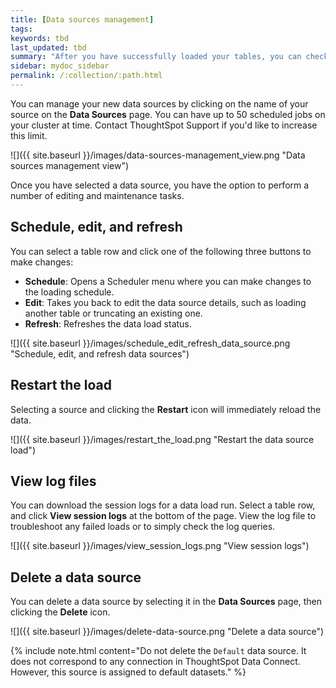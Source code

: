 ```yaml
---
title: [Data sources management]
tags:
keywords: tbd
last_updated: tbd
summary: "After you have successfully loaded your tables, you can check on the status of the load, make edits, and more."
sidebar: mydoc_sidebar
permalink: /:collection/:path.html
---
```

You can manage your new data sources by clicking on the name of your source on the **Data Sources** page. You can have up to 50 scheduled jobs on your cluster at time. Contact ThoughtSpot Support if you'd like to increase this limit.

 ![]({{ site.baseurl }}/images/data-sources-management_view.png "Data sources management view")

Once you have selected a data source, you have the option to perform a number of editing and maintenance tasks.

## Schedule, edit, and refresh

You can select a table row and click one of the following three buttons to make changes:

-   **Schedule**: Opens a Scheduler menu where you can make changes to the loading schedule.
-   **Edit**: Takes you back to edit the data source details, such as loading another table or truncating an existing one.
-   **Refresh**: Refreshes the data load status.

 ![]({{ site.baseurl }}/images/schedule_edit_refresh_data_source.png "Schedule, edit, and refresh data sources")

## Restart the load

Selecting a source and clicking the **Restart** icon will immediately reload the data.

 ![]({{ site.baseurl }}/images/restart_the_load.png "Restart the data source load")

## View log files

You can download the session logs for a data load run. Select a table row, and click **View session logs** at the bottom of the page. View the log file to troubleshoot any failed loads or to simply check the log queries.

 ![]({{ site.baseurl }}/images/view_session_logs.png "View session logs")

## Delete a data source

You can delete a data source by selecting it in the **Data Sources** page, then clicking the **Delete** icon.

 ![]({{ site.baseurl }}/images/delete-data-source.png "Delete a data source")

{% include note.html content="Do not delete the `Default` data source. It does not correspond to any connection in ThoughtSpot Data Connect. However, this source is assigned to default datasets." %}
